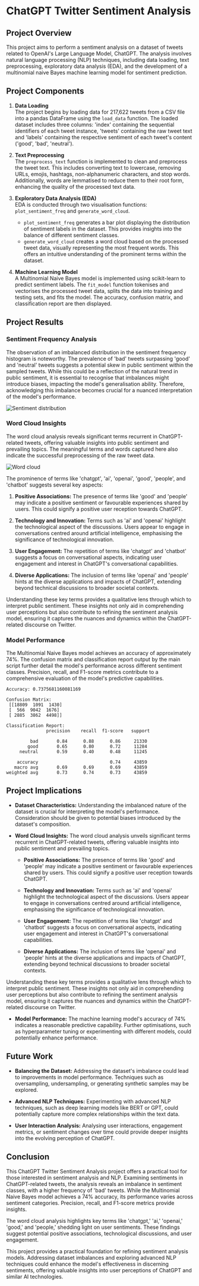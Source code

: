 # ChatGPT Twitter Sentiment Analysis

## Project Overview

This project aims to perform a sentiment analysis on a dataset of tweets related to OpenAI's Large Language Model, ChatGPT. The analysis involves natural language processing (NLP) techniques, including data loading, text preprocessing, exploratory data analysis (EDA), and the development of a multinomial naive Bayes machine learning model for sentiment prediction.

## Project Components

1. **Data Loading**  
   The project begins by loading data for 217,622 tweets from a CSV file into a pandas DataFrame using the `load_data` function. The loaded dataset includes three columns: 'index' containing the sequential identifiers of each tweet instance, 'tweets' containing the raw tweet text and 'labels' containing the respective sentiment of each tweet's content ('good', 'bad', 'neutral').

2. **Text Preprocessing**  
   The `preprocess_text` function is implemented to clean and preprocess the tweet text. This includes converting text to lowercase, removing URLs, emojis, hashtags, non-alphanumeric characters, and stop words. Additionally, words are lemmatised to reduce them to their root form, enhancing the quality of the processed text data.

3. **Exploratory Data Analysis (EDA)**  
   EDA is conducted through two visualisation functions: `plot_sentiment_freq` and `generate_word_cloud`.
   - `plot_sentiment_freq` generates a bar plot displaying the distribution of sentiment labels in the dataset. This provides insights into the balance of different sentiment classes.
   - `generate_word_cloud` creates a word cloud based on the processed tweet data, visually representing the most frequent words. This offers an intuitive understanding of the prominent terms within the dataset.

4. **Machine Learning Model**  
   A Multinomial Naive Bayes model is implemented using scikit-learn to predict sentiment labels. The `fit_model` function tokenises and vectorises the processed tweet data, splits the data into training and testing sets, and fits the model. The accuracy, confusion matrix, and classification report are then displayed.

## Project Results

### Sentiment Frequency Analysis

The observation of an imbalanced distribution in the sentiment frequency histogram is noteworthy. The prevalence of 'bad' tweets surpassing 'good' and 'neutral' tweets suggests a potential skew in public sentiment within the sampled tweets. While this could be a reflection of the natural trend in public sentiment, it is essential to recognise that imbalances might introduce biases, impacting the model's generalisation ability. Therefore, acknowledging this imbalance becomes crucial for a nuanced interpretation of the model's performance.

![Sentiment distribution](figures/sentiment_distribution.png)

### Word Cloud Insights

The word cloud analysis reveals significant terms recurrent in ChatGPT-related tweets, offering valuable insights into public sentiment and prevailing topics. The meaningful terms and words captured here also indicate the successful preprocessing of the raw tweet data.

![Word cloud](figures/wordcloud.png)

The prominence of terms like 'chatgpt', 'ai', 'openai', 'good', 'people', and 'chatbot' suggests several key aspects:

1. **Positive Associations:** The presence of terms like 'good' and 'people' may indicate a positive sentiment or favourable experiences shared by users. This could signify a positive user reception towards ChatGPT.

2. **Technology and Innovation:** Terms such as 'ai' and 'openai' highlight the technological aspect of the discussions. Users appear to engage in conversations centred around artificial intelligence, emphasising the significance of technological innovation.

3. **User Engagement:** The repetition of terms like 'chatgpt' and 'chatbot' suggests a focus on conversational aspects, indicating user engagement and interest in ChatGPT's conversational capabilities.

4. **Diverse Applications:** The inclusion of terms like 'openai' and 'people' hints at the diverse applications and impacts of ChatGPT, extending beyond technical discussions to broader societal contexts.

Understanding these key terms provides a qualitative lens through which to interpret public sentiment. These insights not only aid in comprehending user perceptions but also contribute to refining the sentiment analysis model, ensuring it captures the nuances and dynamics within the ChatGPT-related discourse on Twitter.

### Model Performance

The Multinomial Naive Bayes model achieves an accuracy of approximately 74%. The confusion matrix and classification report output by the main script further detail the model's performance across different sentiment classes. Precision, recall, and F1-score metrics contribute to a comprehensive evaluation of the model's predictive capabilities.

```
Accuracy: 0.7375681160081169

Confusion Matrix:
 [[18809  1091  1430]
 [  566  9042  1676]
 [ 2885  3862  4498]]

Classification Report:
               precision    recall  f1-score   support

         bad       0.84      0.88      0.86     21330
        good       0.65      0.80      0.72     11284
     neutral       0.59      0.40      0.48     11245

    accuracy                           0.74     43859
   macro avg       0.69      0.69      0.69     43859
weighted avg       0.73      0.74      0.73     43859
```

## Project Implications

- **Dataset Characteristics:** Understanding the imbalanced nature of the dataset is crucial for interpreting the model's performance. Consideration should be given to potential biases introduced by the dataset's composition.

- **Word Cloud Insights:** The word cloud analysis unveils significant terms recurrent in ChatGPT-related tweets, offering valuable insights into public sentiment and prevailing topics.

  - **Positive Associations:** The presence of terms like 'good' and 'people' may indicate a positive sentiment or favourable experiences shared by users. This could signify a positive user reception towards ChatGPT.

  - **Technology and Innovation:** Terms such as 'ai' and 'openai' highlight the technological aspect of the discussions. Users appear to engage in conversations centred around artificial intelligence, emphasising the significance of technological innovation.

  - **User Engagement:** The repetition of terms like 'chatgpt' and 'chatbot' suggests a focus on conversational aspects, indicating user engagement and interest in ChatGPT's conversational capabilities.

  - **Diverse Applications:** The inclusion of terms like 'openai' and 'people' hints at the diverse applications and impacts of ChatGPT, extending beyond technical discussions to broader societal contexts.

Understanding these key terms provides a qualitative lens through which to interpret public sentiment. These insights not only aid in comprehending user perceptions but also contribute to refining the sentiment analysis model, ensuring it captures the nuances and dynamics within the ChatGPT-related discourse on Twitter.

- **Model Performance:** The machine learning model's accuracy of 74% indicates a reasonable predictive capability. Further optimisations, such as hyperparameter tuning or experimenting with different models, could potentially enhance performance.

## Future Work

- **Balancing the Dataset:** Addressing the dataset's imbalance could lead to improvements in model performance. Techniques such as oversampling, undersampling, or generating synthetic samples may be explored.

- **Advanced NLP Techniques:** Experimenting with advanced NLP techniques, such as deep learning models like BERT or GPT, could potentially capture more complex relationships within the text data.

- **User Interaction Analysis:** Analysing user interactions, engagement metrics, or sentiment changes over time could provide deeper insights into the evolving perception of ChatGPT.

## Conclusion

This ChatGPT Twitter Sentiment Analysis project offers a practical tool for those interested in sentiment analysis and NLP. Examining sentiments in ChatGPT-related tweets, the analysis reveals an imbalance in sentiment classes, with a higher frequency of 'bad' tweets. While the Multinomial Naive Bayes model achieves a 74% accuracy, its performance varies across sentiment categories. Precision, recall, and F1-score metrics provide insights.

The word cloud analysis highlights key terms like 'chatgpt,' 'ai,' 'openai,' 'good,' and 'people,' shedding light on user sentiments. These findings suggest potential positive associations, technological discussions, and user engagement.

This project provides a practical foundation for refining sentiment analysis models. Addressing dataset imbalances and exploring advanced NLP techniques could enhance the model's effectiveness in discerning sentiments, offering valuable insights into user perceptions of ChatGPT and similar AI technologies.
